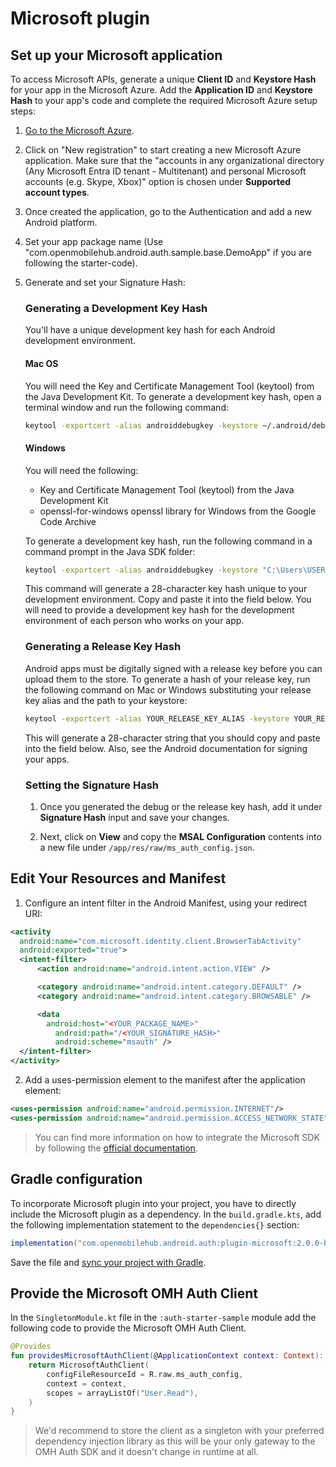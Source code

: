# Microsoft plugin

## Set up your Microsoft application

To access Microsoft APIs, generate a unique **Client ID** and **Keystore Hash** for your app in the Microsoft Azure. Add the **Application ID** and **Keystore Hash** to your app's code and complete the required Microsoft Azure setup steps:

1.  [Go to the Microsoft Azure](https://portal.azure.com/#view/Microsoft_AAD_RegisteredApps/ApplicationsListBlade).
2.  Click on "New registration" to start creating a new Microsoft Azure application. Make sure that the "accounts in any organizational directory (Any Microsoft Entra ID tenant - Multitenant) and personal Microsoft accounts (e.g. Skype, Xbox)" option is chosen under **Supported account types**.
3.  Once created the application, go to the Authentication and add a new Android platform.
4.  Set your app package name (Use "com.openmobilehub.android.auth.sample.base.DemoApp" if you are following the starter-code).
5.  Generate and set your Signature Hash:

    ### Generating a Development Key Hash

    You'll have a unique development key hash for each Android development environment.

    #### Mac OS

    You will need the Key and Certificate Management Tool (keytool) from the Java Development Kit. To generate a development key hash, open a terminal window and run the following command:

    ```bash
    keytool -exportcert -alias androiddebugkey -keystore ~/.android/debug.keystore | openssl sha1 -binary | openssl base64
    ```

    #### Windows

    You will need the following:

    - Key and Certificate Management Tool (keytool) from the Java Development Kit
    - openssl-for-windows openssl library for Windows from the Google Code Archive

    To generate a development key hash, run the following command in a command prompt in the Java SDK folder:

    ```bash
    keytool -exportcert -alias androiddebugkey -keystore "C:\Users\USERNAME\android\debug.keystore" | "PATH_TO_OPENSSL_LIBRARY\bin\openssl" sha1 -binary | "PATH_TO_OPENSSL_LIBRARY\bin\openssl" base64
    ```

    This command will generate a 28-character key hash unique to your development environment. Copy and paste it into the field below. You will need to provide a development key hash for the development environment of each person who works on your app.

    ### Generating a Release Key Hash

    Android apps must be digitally signed with a release key before you can upload them to the store. To generate a hash of your release key, run the following command on Mac or Windows substituting your release key alias and the path to your keystore:

    ```bash
    keytool -exportcert -alias YOUR_RELEASE_KEY_ALIAS -keystore YOUR_RELEASE_KEY_PATH | openssl sha1 -binary | openssl base64
    ```

    This will generate a 28-character string that you should copy and paste into the field below. Also, see the Android documentation for signing your apps.

    ### Setting the Signature Hash

    1. Once you generated the debug or the release key hash, add it under **Signature Hash** input and save your changes.

    2. Next, click on **View** and copy the **MSAL Configuration** contents into a new file under `/app/res/raw/ms_auth_config.json`.

## Edit Your Resources and Manifest

1. Configure an intent filter in the Android Manifest, using your redirect URI:

```XML
<activity
  android:name="com.microsoft.identity.client.BrowserTabActivity"
  android:exported="true">
  <intent-filter>
      <action android:name="android.intent.action.VIEW" />

      <category android:name="android.intent.category.DEFAULT" />
      <category android:name="android.intent.category.BROWSABLE" />

      <data
        android:host="<YOUR_PACKAGE_NAME>"
          android:path="/<YOUR_SIGNATURE_HASH>"
          android:scheme="msauth" />
  </intent-filter>
</activity>
```

2. Add a uses-permission element to the manifest after the application element:

```XML
<uses-permission android:name="android.permission.INTERNET"/>
<uses-permission android:name="android.permission.ACCESS_NETWORK_STATE"/>
```

> You can find more information on how to integrate the Microsoft SDK by following the [official documentation](https://github.com/AzureAD/microsoft-authentication-library-for-android).

## Gradle configuration

To incorporate Microsoft plugin into your project, you have to directly include the Microsoft plugin as a dependency. In the `build.gradle.kts`, add the following implementation statement to the `dependencies{}` section:

```groovy
implementation("com.openmobilehub.android.auth:plugin-microsoft:2.0.0-beta")
```

Save the file and [sync your project with Gradle](https://developer.android.com/studio/build#sync-files).

## Provide the Microsoft OMH Auth Client

In the `SingletonModule.kt` file in the `:auth-starter-sample` module add the following code to provide the Microsoft OMH Auth Client.

```kotlin
@Provides
fun providesMicrosoftAuthClient(@ApplicationContext context: Context): MicrosoftAuthClient {
    return MicrosoftAuthClient(
        configFileResourceId = R.raw.ms_auth_config,
        context = context,
        scopes = arrayListOf("User.Read"),
    )
}
```

> We'd recommend to store the client as a singleton with your preferred dependency injection library as this will be your only gateway to the OMH Auth SDK and it doesn't change in runtime at all.
